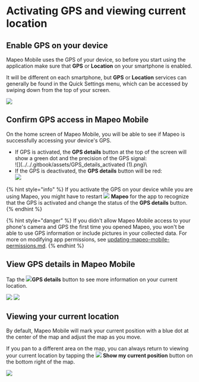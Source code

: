 # Activating GPS and viewing current location

## Enable GPS on your device

Mapeo Mobile uses the GPS of your device, so before you start using the application make sure that **GPS** or **Location** on your smartphone is enabled.

It will be different on each smartphone, but **GPS** or **Location** services can generally be found in the Quick Settings menu, which can be accessed by swiping down from the top of your screen.

![](../../.gitbook/assets/Android\_activate\_GPS\_on\_device.jpg)

## Confirm GPS access in Mapeo Mobile

On the home screen of Mapeo Mobile, you will be able to see if Mapeo is successfully accessing your device's GPS.

* If GPS is activated, the **GPS details** button at the top of the screen will show a green dot and the precision of the GPS signal:\
![](../../.gitbook/assets/GPS\_details\_activated (1).png)\\
* If the GPS is deactivated, the **GPS details** button will be red:\
![](../../.gitbook/assets/GPS\_details\_activated.png)

{% hint style="info" %}
If you activate the GPS on your device while you are using Mapeo, you might have to restart ![](../../.gitbook/assets/Mapeo\_Mobile.png) **Mapeo** for the app to recognize that the GPS is activated and change the status of the **GPS details** button.
{% endhint %}

{% hint style="danger" %}
If you didn't allow Mapeo Mobile access to your phone's camera and GPS the first time you opened Mapeo, you won't be able to use GPS information or include pictures in your collected data. For more on modifying app permissions, see [updating-mapeo-mobile-permissions.md](../troubleshooting/updating-mapeo-mobile-permissions.md "mention").
{% endhint %}

## View GPS details in Mapeo Mobile

Tap the ![](../../.gitbook/assets/GPS\_button\_activated.png)**GPS details** button to see more information on your current location.

![](../../.gitbook/assets/Homescreen-GPS\_button.jpg) ![](../../.gitbook/assets/GPS\_details\_screen.jpg)

## Viewing your current location

By default, Mapeo Mobile will mark your current position with a blue dot at the center of the map and adjust the map as you move.

If you pan to a different area on the map, you can always return to viewing your current location by tapping the ![](../../.gitbook/assets/app-icons\_show-current-location.png) **Show my current position** button on the bottom right of the map.

![](../../.gitbook/assets/Mm\_show\_current\_location\_button.jpg)
